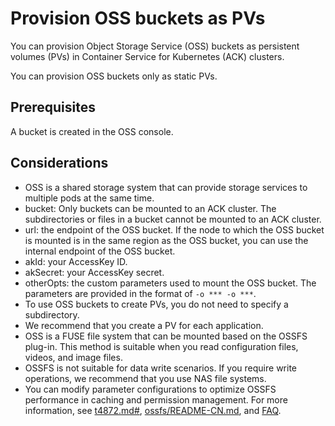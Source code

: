 # Provision OSS buckets as PVs

You can provision Object Storage Service \(OSS\) buckets as persistent volumes \(PVs\) in Container Service for Kubernetes \(ACK\) clusters.

You can provision OSS buckets only as static PVs.

## Prerequisites

A bucket is created in the OSS console.

## Considerations

-   OSS is a shared storage system that can provide storage services to multiple pods at the same time.
-   bucket: Only buckets can be mounted to an ACK cluster. The subdirectories or files in a bucket cannot be mounted to an ACK cluster.
-   url: the endpoint of the OSS bucket. If the node to which the OSS bucket is mounted is in the same region as the OSS bucket, you can use the internal endpoint of the OSS bucket.
-   akId: your AccessKey ID.
-   akSecret: your AccessKey secret.
-   otherOpts: the custom parameters used to mount the OSS bucket. The parameters are provided in the format of `-o *** -o ***`.
-   To use OSS buckets to create PVs, you do not need to specify a subdirectory.
-   We recommend that you create a PV for each application.
-   OSS is a FUSE file system that can be mounted based on the OSSFS plug-in. This method is suitable when you read configuration files, videos, and image files.
-   OSSFS is not suitable for data write scenarios. If you require write operations, we recommend that you use NAS file systems.
-   You can modify parameter configurations to optimize OSSFS performance in caching and permission management. For more information, see [t4872.md\#](/intl.en-US/Tools/ossfs/FAQ.md), [ossfs/README-CN.md](https://github.com/aliyun/ossfs/blob/master/README-CN.md), and [FAQ](https://github.com/aliyun/ossfs/wiki/FAQ).

